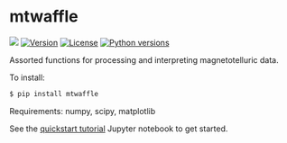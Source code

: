 # mtwaffle

![](https://img.shields.io/badge/status-alpha-red.svg)
[![Version](http://img.shields.io/pypi/v/mtwaffle.svg)](https://pypi.python.org/pypi/mtwaffle/)
[![License](http://img.shields.io/badge/license-MIT-blue.svg)](https://github.com/kinverarity1/mtwaffle/blob/master/LICENSE)
[![Python versions](https://img.shields.io/pypi/pyversions/mtwaffle.svg)](https://www.python.org/downloads/)

Assorted functions for processing and interpreting magnetotelluric data.

To install:

```bash
$ pip install mtwaffle
```

Requirements: numpy, scipy, matplotlib

See the [quickstart tutorial](https://github.com/kinverarity1/mtwaffle/blob/master/notebooks/Quickstart%20tutorial.ipynb) Jupyter notebook to get started.

